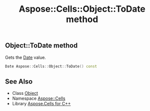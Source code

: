 ﻿---
title: Aspose::Cells::Object::ToDate method
linktitle: ToDate
second_title: Aspose.Cells for C++ API Reference
description: 'Aspose::Cells::Object::ToDate method. Gets the Date value in C++.'
type: docs
weight: 3000
url: /cpp/aspose.cells/object/todate/
---
## Object::ToDate method


Gets the [Date](../../date/) value.

```cpp
Date Aspose::Cells::Object::ToDate() const
```

## See Also

* Class [Object](../)
* Namespace [Aspose::Cells](../../)
* Library [Aspose.Cells for C++](../../../)

